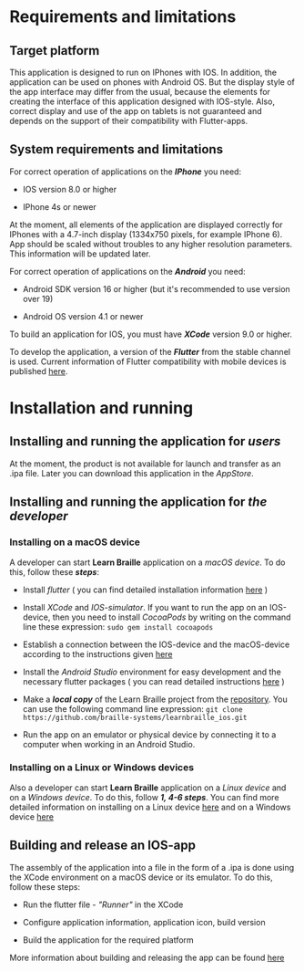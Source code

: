 # Requirements and limitations

## Target platform

 This application is designed to run on IPhones with IOS. In addition, the application can be used on phones with Android OS.  But the display style of the app interface may differ from the usual, because the elements for creating the interface of this application designed with IOS-style. Also, correct display and use of the app on tablets is not guaranteed and depends on the support of their compatibility with Flutter-apps.

## System requirements and limitations

 For correct operation of applications on the ***IPhone*** you need:

- IOS version 8.0 or higher

- IPhone 4s or newer

 At the moment, all elements of the application are displayed correctly for IPhones with a 4.7-inch display (1334x750 pixels, for example IPhone 6). App should be scaled without troubles to any higher resolution parameters. This information will be updated later.

 For correct operation of applications on the ***Android*** you need:

- Android SDK version 16 or higher (but it's recommended to use version over 19)

- Android OS version 4.1 or newer

 To build an application for IOS, you must have ***XCode*** version 9.0 or higher.

 To develop the application, a version of the ***Flutter*** from the stable channel is used. Current information of Flutter compatibility with mobile devices is published [here](https://flutter.dev/docs/development/tools/sdk/release-notes/supported-platforms).


# Installation and running

## Installing and running the application for ***users***

 At the moment, the product is not available for launch and transfer as an .ipa file. Later you can download this application in the *AppStore*.


## Installing and running the application for ***the developer***

### Installing on a macOS device

 A developer can start **Learn Braille** application on a *macOS device*. To do this, follow these ***steps***:

- Install *flutter* ( you can find detailed installation information [here](https://flutter.dev/docs/get-started/install/macos) )

- Install *XCode* and *IOS-simulator*. If you want to run the app on an IOS-device, then you need to install *CocoaPods* by writing on the command line these expression: `sudo gem install cocoapods`

- Establish a connection between the IOS-device and the macOS-device according to the instructions given [here](https://flutter.dev/docs/get-started/install/macos)

- Install the *Android Studio* environment for easy development and the necessary flutter packages ( you can read detailed instructions [here](https://flutter.dev/docs/get-started/editor) )

- Make a ***local copy*** of the Learn Braille project from the [repository](https://github.com/braille-systems/learnbraille_ios/tree/main/braille_abc). You can use the following command line expression: `git clone https://github.com/braille-systems/learnbraille_ios.git`

- Run the app on an emulator or physical device by connecting it to a computer when working in an Android Studio.


### Installing on a Linux or Windows devices

 Also a developer can start **Learn Braille** application on a *Linux device* and on a *Windows device*. To do this, follow ***1, 4-6 steps***. You can find more detailed information on installing on a Linux device [here](https://flutter.dev/docs/get-started/install/linux) and on a Windows device [here](https://flutter.dev/docs/get-started/install/windows)


## Building and release an IOS-app

 The assembly of the application into a file in the form of a .ipa is done using the XCode environment on a macOS device or its emulator. To do this, follow these steps:

- Run the flutter file - *"Runner"*  in the XCode

- Configure application information, application icon, build version

- Build the application for the required platform

 More information about building and releasing the app can be found [here](https://flutter.dev/docs/deployment/ios)
